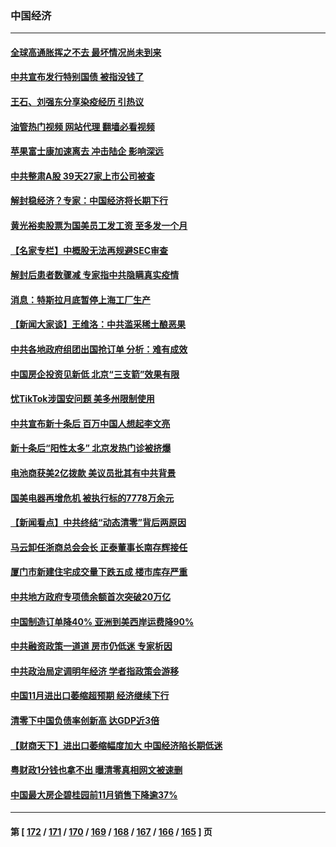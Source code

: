 ### 中国经济
---
#### [全球高通胀挥之不去 最坏情况尚未到来](../../pages/ncid283/n13882292.md?12110045) 
#### [中共宣布发行特别国债 被指没钱了](../../pages/ncid283/n13882117.md?12110045) 
#### [王石、刘强东分享染疫经历 引热议](../../pages/ncid283/n13882120.md?12110045) 
#### [油管热门视频 网站代理 翻墙必看视频](http://138.2.39.72:81/youtube.html?epic-marker?12110045)
#### [苹果富士康加速离去 冲击陆企 影响深远](../../pages/ncid283/n13881834.md?12110045) 
#### [中共整肃A股 39天27家上市公司被查](../../pages/ncid283/n13881788.md?12110045) 
#### [解封稳经济？专家：中国经济将长期下行](../../pages/ncid283/n13881381.md?12110045) 
#### [黄光裕卖股票为国美员工发工资 至多发一个月](../../pages/ncid283/n13881815.md?12110045) 
#### [【名家专栏】中概股无法再规避SEC审查](../../pages/ncid283/n13881659.md?12110045) 
#### [解封后患者数骤减 专家指中共隐瞒真实疫情](../../pages/ncid283/n13881768.md?12110045) 
#### [消息：特斯拉月底暂停上海工厂生产](../../pages/ncid283/n13881710.md?12110045) 
#### [【新闻大家谈】王维洛：中共滥采稀土酿恶果](../../pages/ncid283/n13881638.md?12110045) 
#### [中共各地政府组团出国抢订单 分析：难有成效](../../pages/ncid283/n13881064.md?12110045) 
#### [中国房企投资见新低 北京“三支箭”效果有限](../../pages/ncid283/n13881090.md?12110045) 
#### [忧TikTok涉国安问题 美多州限制使用](../../pages/ncid283/n13881026.md?12110045) 
#### [中共宣布新十条后 百万中国人想起李文亮](../../pages/ncid283/n13881045.md?12110045) 
#### [新十条后“阳性太多” 北京发热门诊被挤爆](../../pages/ncid283/n13880979.md?12110045) 
#### [电池商获美2亿拨款 美议员批其有中共背景](../../pages/ncid283/n13880881.md?12110045) 
#### [国美电器再增危机 被执行标的7778万余元](../../pages/ncid283/n13880811.md?12110045) 
#### [【新闻看点】中共终结“动态清零”背后两原因](../../pages/ncid283/n13880406.md?12110045) 
#### [马云卸任浙商总会会长 正泰董事长南存辉接任](../../pages/ncid283/n13880410.md?12110045) 
#### [厦门市新建住宅成交量下跌五成 楼市库存严重](../../pages/ncid283/n13880381.md?12110045) 
#### [中共地方政府专项债余额首次突破20万亿](../../pages/ncid283/n13880371.md?12110045) 
#### [中国制造订单降40% 亚洲到美西岸运费降90%](../../pages/ncid283/n13880336.md?12110045) 
#### [中共融资政策一道道 房市仍低迷 专家析因](../../pages/ncid283/n13880287.md?12110045) 
#### [中共政治局定调明年经济 学者指政策会游移](../../pages/ncid283/n13880122.md?12110045) 
#### [中国11月进出口萎缩超预期 经济继续下行](../../pages/ncid283/n13880013.md?12110045) 
#### [清零下中国负债率创新高 达GDP近3倍](../../pages/ncid283/n13879828.md?12110045) 
#### [【财商天下】进出口萎缩幅度加大 中国经济陷长期低迷](../../pages/ncid283/n13879893.md?12110045) 
#### [粤财政1分钱也拿不出 曝清零真相网文被速删](../../pages/ncid283/n13879686.md?12110045) 
#### [中国最大房企碧桂园前11月销售下降逾37%](../../pages/ncid283/n13879696.md?12110045) 

---
#### 第 [ [172](./172.md?12110045) / [171](./171.md?12110045) / [170](./170.md?12110045) / [169](./169.md?12110045) / [168](./168.md?12110045) / [167](./167.md?12110045) / [166](./166.md?12110045) / [165](./165.md?12110045) ] 页
